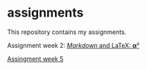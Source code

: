 # assignments
This repository contains my assignments.

Assignment week 2:
[*Markdown* and LaTeX: **α**²](https://github.com/tomurbaschek/assignments/blob/master/Assignment_week_2.ipynb)

[Assingment week 5 ](https://github.com/tomurbaschek/assignments/blob/master/Assignment_week_5.ipynb)
